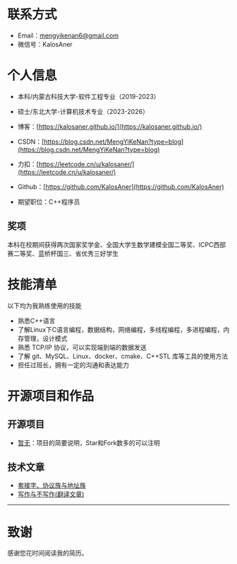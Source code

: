 
# 联系方式
- Email：mengyikenan6@gmail.com
- 微信号：KalosAner


# 个人信息

 - 本科/内蒙古科技大学-软件工程专业（2019-2023）
 - 硕士/东北大学-计算机技术专业（2023-2026）
 - 博客：[https://kalosaner.github.io/](https://kalosaner.github.io/)
 - CSDN：[https://blog.csdn.net/MengYiKeNan?type=blog](https://blog.csdn.net/MengYiKeNan?type=blog)
 - 力扣：[https://leetcode.cn/u/kalosaner/](https://leetcode.cn/u/kalosaner/)
 - Github：[https://github.com/KalosAner](https://github.com/KalosAner)

 - 期望职位：C++程序员

## 奖项
本科在校期间获得两次国家奖学金、全国大学生数学建模全国二等奖、ICPC西部赛二等奖、蓝桥杯国三、省优秀三好学生
      
# 技能清单

以下均为我熟练使用的技能

- 熟悉C++语言
- 了解Linux下C语言编程，数据结构，网络编程，多线程编程，多进程编程，内存管理，设计模式
- 熟悉 TCP/IP 协议，可以实现端到端的数据发送
- 了解 git、MySQL、Linux、docker、cmake、C++STL 库等工具的使用方法
- 担任过班长，拥有一定的沟通和表达能力
      
# 开源项目和作品

## 开源项目

  - [暂无](http://github.com/yourname/projectname)：项目的简要说明，Star和Fork数多的可以注明

## 技术文章

- [套接字、协议族与地址族](https://kalosaner.github.io/2025/01/11/%E5%A5%97%E6%8E%A5%E5%AD%97-%E5%8D%8F%E8%AE%AE%E6%97%8F%E4%B8%8E%E5%9C%B0%E5%9D%80%E6%97%8F/)
- [写作与不写作(翻译文章)](https://kalosaner.github.io/2025/01/20/Writes-and-Write-Nots/) 

    
  


---
# 致谢
感谢您花时间阅读我的简历。
      